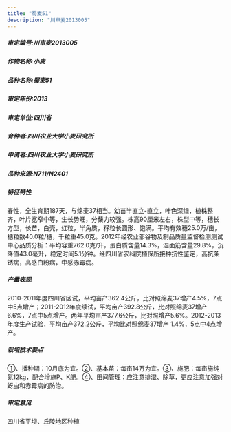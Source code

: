 ```yaml
---
title: "蜀麦51"
description: "川审麦2013005"
---
```

##### 审定编号:川审麦2013005

##### 作物名称:小麦

##### 品种名称:蜀麦51

##### 审定年份:2013

##### 审定单位:四川省

##### 育种者:四川农业大学小麦研究所

##### 申请者:四川农业大学小麦研究所

##### 品种来源:N711/N2401

##### 特征特性
春性，全生育期187天，与绵麦37相当。幼苗半直立-直立，叶色深绿，植株整齐，叶片宽窄中等，生长势旺，分蘖力较强。株高90厘米左右，株型中等，穗长方型，长芒，白壳，红粒，半角质，籽粒长圆形、饱满。平均有效穗25.0万/亩，穗粒数40.0粒/穗，千粒重45.0克。2012年经农业部谷物及制品质量监督检测测试中心品质分析：平均容重762.0克/升，蛋白质含量14.3%，湿面筋含量29.8%，沉降值43.0毫升，稳定时间5.1分钟。经四川省农科院植保所接种抗性鉴定，高抗条锈病，高感白粉病，中感赤霉病。

##### 产量表现
2010-2011年度四川省区试，平均亩产362.4公斤，比对照绵麦37增产4.5%，7点中5点增产；2011-2012年度续试，平均亩产392.8公斤，比对照绵麦37增产6.6%，7点中5点增产。两年平均亩产377.6公斤，比对照增产5.6%。2012-2013年度生产试验，平均亩产372.2公斤，平均比对照绵麦37增产 1.4%，5点中4点增产。

##### 栽培技术要点
①、播种期：10月底为宜。②、基本苗：每亩14万为宜。③、施肥：每亩施纯氮12kg，配合增施P、K肥。④、田间管理：应注意排湿、除草，更应注意加强对蚜虫和赤霉病的防治。

##### 审定意见
四川省平坝、丘陵地区种植
